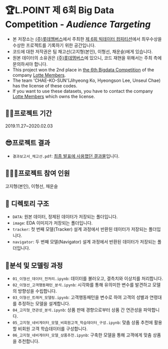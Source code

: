 # 🏆L.POINT 제 6회 Big Data Competition - *Audience Targeting*
* 본 저장소는 [(주)롯데멤버스](https://www.lpoint.com/)에서 주최한 [제 6회 빅데이터 컴피티션](https://competition.lpoint.com/index.tran)에서 최우수상을 수상한 프로젝트를 기록하기 위한 공간입니다.
* 코드에 대한 저작권은 팀 채고선(고지형(본인), 이형선, 채운슬)에게 있습니다.
* 원본 데이터의 소유권은 [(주)롯데멤버스](https://www.lpoint.com/)에 있으니, 코드 재현을 위해서는 주최 측에 문의하셔야 합니다.  
* This project won the 2nd place in [the 6th Bigdata Competition](https://competition.lpoint.com/index.tran) of the company [Lotte Members](https://www.lpoint.com/app/global/LHGA100100.do?globalFlag=ENG). 
* The team 'CHAE-KO-SUN'(Jihyeong Ko, Hyeongson Lee, Unseul Chae) has the license of these codes.
* If you want to use these datasets, you have to contact the company [Lotte Members](https://www.lpoint.com/app/global/LHGA100100.do?globalFlag=ENG) which owns the license.

## 🏃‍♂️프로젝트 기간
2019.11.27~2020.02.03

## 😎프로젝트 결과
- `결과보고서_채고선.pdf`: [최종 발표에 사용했던 결과물](https://github.com/iloveslowfood/6thLPOINTBigdataCompetition/blob/master/%EA%B2%B0%EA%B3%BC%EB%B3%B4%EA%B3%A0%EC%84%9C_%EC%B1%84%EA%B3%A0%EC%84%A0.pdf)입니다.

## 👩‍👧‍👧프로젝트 참여 인원
고지형(본인), 이형선, 채운슬

## 👀 디렉토리 구조
- `DATA`: 원본 데이터, 정제된 데이터가 저장되는 폴더입니다.
- `image`: EDA 이미지가 저장되는 폴더입니다.
- `tracker`: 첫 번째 모델(Tracker) 설계 과정에서 반환된 데이터가 저장되는 폴더입니다.
- `navigator`: 두 번째 모델(Navigator) 설계 과정에서 반환된 데이터가 저장되는 폴더입니다.

## 🎁분석 및 모델링 과정
- `01_이형선_데이터_전처리.ipynb`: 데이터를 불러오고, 결측치와 이상치를 처리합니다.
- `02_이형선_고객행동패턴_분석.ipynb`: 시각화를 통해 유의미한 변수를 발견하고 모델의 방향성을 수립합니다.
- `03_이형선_트래커_모델링.ipynb`: 고객행동패턴을 변수로 하여 고객의 성별과 연령대를 추정하는 모델을 설계합니다.
- `04_고지형_연관성_분석.ipynb`: 상품 판매 경향으로부터 상품 간 연관성을 파악합니다.
- `05_고지형_네비게이터_모델_비회원고객_학습데이터_구성.ipynb`: 맞춤 상품 추천에 활용할 비회원 고객 학습데이터를 구성합니다.
- `06_고지형_네비게이터_모델_상품추천.ipynb`: 구축한 모델을 통해 고객에게 맞춤 상품을 추천합니다.


